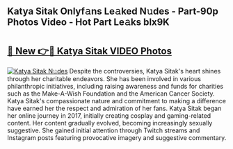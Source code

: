 ## Katya Sitak Onlyf𝚊ns Le𝚊ked N𝚞des - Part-90p Photos Video - Hot Part Le𝚊ks bIx9K

# <h2><a href="http://ac29781.deff.icu/?id=Katya+Sitak">🔗 New 👉🔴 Katya Sitak VIDEO Photos</a></h2>

[![Katya Sitak N𝚞des](https://i.imgur.com/rIISA9y.gif)](http://ac29781.deff.icu/?id=Katya+Sitak)
Despite the controversies, Katya Sitak's heart shines through her charitable endeavors. She has been involved in various philanthropic initiatives, including raising awareness and funds for charities such as the Make-A-Wish Foundation and the American Cancer Society. Katya Sitak's compassionate nature and commitment to making a difference have earned her the respect and admiration of her fans. Katya Sitak began her online journey in 2017, initially creating cosplay and gaming-related content. Her content gradually evolved, becoming increasingly sexually suggestive. She gained initial attention through Twitch streams and Instagram posts featuring provocative imagery and suggestive commentary.
